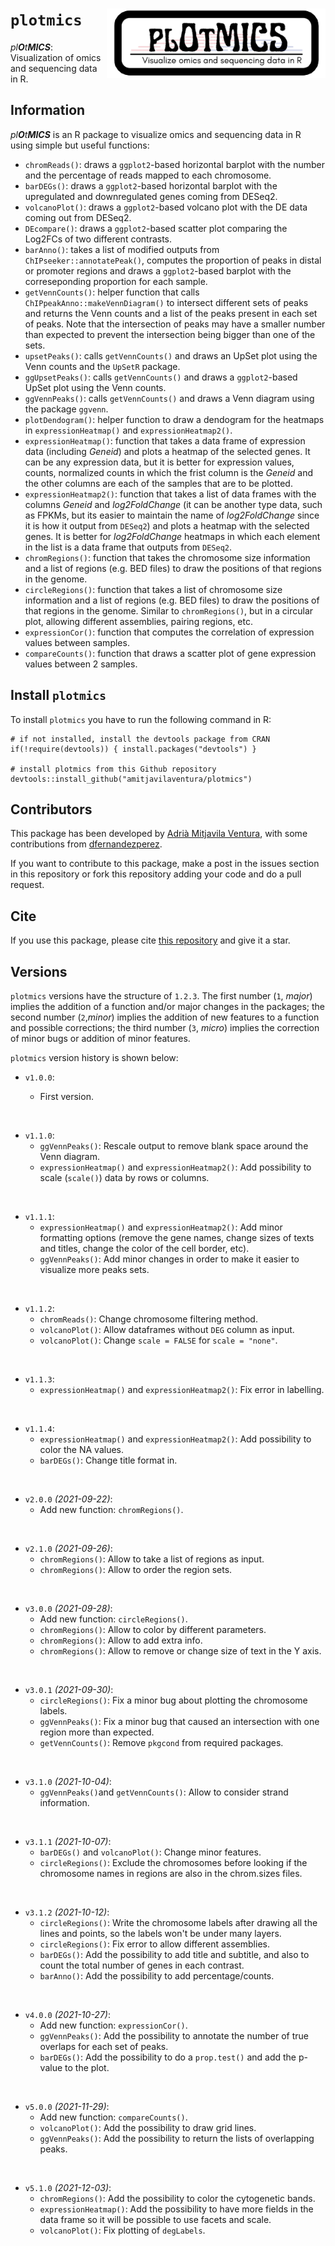 # `plotmics`  <img src="logo.png" align="right" alt="" width="350" />

_pl**O**t**MICS**_: Visualization of omics and sequencing data in R.

## Information

_pl**O**t**MICS**_ is an R package to visualize omics and sequencing data in R using simple but useful functions:

* `chromReads()`: draws a `ggplot2`-based horizontal barplot with the number and the percentage of reads mapped to each chromosome.
* `barDEGs()`: draws a `ggplot2`-based horizontal barplot with the upregulated and downregulated genes coming from DESeq2.
* `volcanoPlot()`: draws a `ggplot2`-based volcano plot with the DE data coming out from DESeq2.
* `DEcompare()`: draws a `ggplot2`-based scatter plot comparing the Log2FCs of two different contrasts.
* `barAnno()`: takes a list of modified outputs from `ChIPseeker::annotatePeak()`, computes the proportion of peaks in distal or promoter regions and draws a `ggplot2`-based barplot with the correseponding proportion for each sample.
* `getVennCounts()`: helper function that calls `ChIPpeakAnno::makeVennDiagram()` to intersect different sets of peaks and returns the Venn counts and a list of the peaks present in each set of peaks. Note that the intersection of peaks may have a smaller number than expected to prevent the intersection being bigger than one of the sets.
* `upsetPeaks()`: calls `getVennCounts()` and draws an UpSet plot using the Venn counts and the `UpSetR` package.
* `ggUpsetPeaks()`: calls `getVennCounts()` and draws a `ggplot2`-based UpSet plot using the Venn counts.
* `ggVennPeaks()`: calls `getVennCounts()` and draws a Venn diagram using the package `ggvenn`.
* `plotDendogram()`: helper function to draw a dendogram for the heatmaps in `expressionHeatmap()` and `expressionHeatmap2()`.
* `expressionHeatmap()`: function that takes a data frame of expression data (including *Geneid*) and plots a heatmap of the selected genes. It can be any expression data, but it is better for expression values, counts, normalized counts in which the frist column is the *Geneid* and the other columns are each of the samples that are to be plotted.
* `expressionHeatmap2()`: function that takes a list of data frames with the columns *Geneid* and *log2FoldChange* (it can be another type data, such as FPKMs, but its easier to maintain the name of *log2FoldChange* since it is how it output from `DESeq2`) and plots a heatmap with the selected genes. It is better for *log2FoldChange* heatmaps in which each element in the list is a data frame that outputs from `DESeq2`.
* `chromRegions()`: function that takes the chromosome size information and a list of regions (e.g. BED files) to draw the positions of that regions in the genome.
* `circleRegions()`: function that takes a list of chromosome size information and a list of regions (e.g. BED files) to draw the positions of that regions in the genome. Similar to `chromRegions()`, but in a circular plot, allowing different assemblies, pairing regions, etc. 
* `expressionCor()`: function that computes the correlation of expression values between samples.
* `compareCounts()`: function that draws a scatter plot of gene expression values between 2 samples.

## Install `plotmics` 

To install `plotmics` you have to run the following command in R:

```
# if not installed, install the devtools package from CRAN 
if(!require(devtools)) { install.packages("devtools") }

# install plotmics from this Github repository 
devtools::install_github("amitjavilaventura/plotmics")
```

## Contributors

This package has been developed by [Adrià Mitjavila Ventura](https://amitjavilaventura.github.io), with some contributions from [dfernandezperez](https://github.com/dfernandezperez).

If you want to contribute to this package, make a post in the issues section in this repository or fork this repository adding your code and do a pull request.

## Cite

If you use this package, please cite [this repository](https://github.com/amitjavilaventura/plotmics) and give it a star.

## Versions

`plotmics` versions have the structure of `1.2.3`. The first number (`1`, *major*) implies the addition of a function and/or major changes in the packages; the second number (`2`,*minor*) implies the addition of new features to a function and possible corrections; the third number (`3`, *micro*) implies the correction of minor bugs or addition of minor features.

`plotmics` version history is shown below:

* `v1.0.0`: 

  + First version. 
  
<br>

* `v1.1.0`: 
  + `ggVennPeaks()`: Rescale output to remove blank space around the Venn diagram.
  + `expressionHeatmap()` and `expressionHeatmap2()`: Add possibility to scale (`scale()`) data by rows or columns. 
  
<br>

* `v1.1.1`: 
  + `expressionHeatmap()` and `expressionHeatmap2()`: Add minor formatting options (remove the gene names, change sizes of texts and titles, change the color of the cell border, etc).
  + `ggVennPeaks()`: Add minor changes in order to make it easier to visualize more peaks sets.  
  
<br>
  
* `v1.1.2`:
  + `chromReads()`: Change chromosome filtering method.
  + `volcanoPlot()`: Allow dataframes without `DEG` column as input.
  + `volcanoPlot()`: Change `scale = FALSE` for `scale = "none"`. 
  
<br>
  
* `v1.1.3`:
  + `expressionHeatmap()` and `expressionHeatmap2()`: Fix error in labelling.
  
<br>
  
* `v1.1.4`:
  + `expressionHeatmap()` and `expressionHeatmap2()`: Add possibility to color the NA values.
  + `barDEGs()`: Change title format in. 
  
<br>
  
* `v2.0.0` *(2021-09-22)*:
  + Add new function: `chromRegions()`. 
  
<br>
  
* `v2.1.0` *(2021-09-26)*:
  + `chromRegions()`: Allow to take a list of regions as input.
  + `chromRegions()`: Allow to order the region sets.
  
<br>
  
* `v3.0.0` *(2021-09-28)*:
  + Add new function: `circleRegions()`.
  + `chromRegions()`: Allow to color by different parameters.
  + `chromRegions()`: Allow to add extra info.
  + `chromRegions()`: Allow to remove or change size of text in the Y axis.
  
<br>
  
* `v3.0.1` *(2021-09-30)*:
  + `circleRegions()`: Fix a minor bug about plotting the chromosome labels.
  + `ggVennPeaks()`: Fix a minor bug that caused an intersection with one region more than expected.
  + `getVennCounts()`: Remove `pkgcond` from required packages.
  
<br>

* `v3.1.0` *(2021-10-04)*:
  + `ggVennPeaks()`and `getVennCounts()`: Allow to consider strand information.
  
<br>
  
* `v3.1.1` *(2021-10-07)*:
  + `barDEGs()` and `volcanoPlot()`: Change minor features.
  + `circleRegions()`: Exclude the chromosomes before looking if the chromosome names in regions are also in the chrom.sizes files.
  
<br>

* `v3.1.2` *(2021-10-12)*:
  + `circleRegions()`: Write the chromosome labels after drawing all the lines and points, so the labels won't be under many layers.
  + `circleRegions()`: Fix error to allow different assemblies.
  + `barDEGs()`: Add the possibility to add title and subtitle, and also to count the total number of genes in each contrast.
  + `barAnno()`: Add the possibility to add percentage/counts.
  
<br>

* `v4.0.0` *(2021-10-27)*:
  + Add new function: `expressionCor()`.
  + `ggVennPeaks()`: Add the possibility to annotate the number of true overlaps for each set of peaks.
  + `barDEGs()`: Add the possibility to do a `prop.test()` and add the p-value to the plot.

<br>
  
* `v5.0.0` *(2021-11-29)*:
  + Add new function: `compareCounts()`.
  + `volcanoPlot()`: Add the possibility to draw grid lines.
  + `ggVennPeaks()`: Add the possibility to return the lists of overlapping peaks.
  
<br>

* `v5.1.0` *(2021-12-03)*:
  + `chromRegions()`: Add the possibility to color the cytogenetic bands.
  + `expressionHeatmap()`: Add the possibility to have more fields in the data frame so it will be possible to use facets and scale.
  + `volcanoPlot()`: Fix plotting of `degLabels`.
  
<br>
